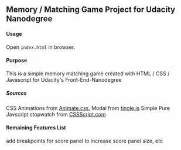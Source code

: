 ## Memory / Matching Game Project for Udacity Nanodegree

#### Usage
Open `index.html` in browser.

#### Purpose
This is a simple memory matching game created with HTML / CSS / Javascript for Udacity's Front-End-Nanodegree

##### Sources
CSS Animations from [Animate.css.](https://daneden.github.io/animate.css/)
Modal from [tingle.js](https://robinparisi.github.io/tingle/)
Simple Pure Javscript stopwatch from [CSSScript.com](https://www.cssscript.com/lightweight-javascript-timer-library-timer-js/)

#### Remaining Features List
add breakpoints for score panel to increase score panel size, etc